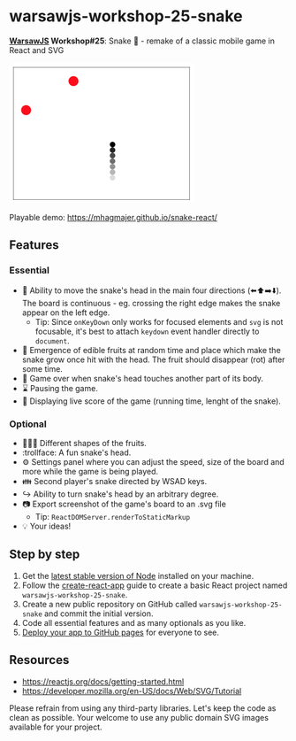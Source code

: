 # warsawjs-workshop-25-snake

**[WarsawJS](https://warsawjs.com/) Workshop#25**: Snake :snake: - remake of a classic mobile game in React and SVG

![Snake demo](WP46wsgaNr.gif)

Playable demo: https://mhagmajer.github.io/snake-react/

## Features

### Essential

* :twisted_rightwards_arrows: Ability to move the snake's  head in the main four directions (:arrow_left::arrow_up::arrow_right::arrow_down:). The board is continuous - eg. crossing the right edge makes the snake appear on the left edge.
  * Tip: Since `onKeyDown` only works for focused elements and `svg` is not focusable, it's best to attach `keydown` event handler directly to `document`.
* :apple: Emergence of edible fruits at random time and place which make the snake grow once hit with the head. The fruit should disappear (rot) after some time.
* :speak_no_evil: Game over when snake's head touches another part of its body.
* :hourglass: Pausing the game.
* :1234: Displaying live score of the game (running time, lenght of the snake).

### Optional

* :grapes::ice_cream::banana: Different shapes of the fruits.
* :trollface: A fun snake's head.
* :gear: Settings panel where you can adjust the speed, size of the board and more while the game is being played.
* :family: Second player's snake directed by WSAD keys.
* :arrow_right_hook: Ability to turn snake's head by an arbitrary degree.
* :camera: Export screenshot of the game's board to an .svg file
  * Tip: `ReactDOMServer.renderToStaticMarkup`
* :bulb: Your ideas!

## Step by step

1. Get the [latest stable version of Node](https://nodejs.org/en/) installed on your machine.
2. Follow the [create-react-app](https://github.com/facebook/create-react-app) guide to create a basic React project named `warsawjs-workshop-25-snake`.
3. Create a new public repository on GitHub called `warsawjs-workshop-25-snake` and commit the initial version.
4. Code all essential features and as many optionals as you like.
5. [Deploy your app to GitHub pages](https://github.com/facebook/create-react-app/blob/master/packages/react-scripts/template/README.md#github-pages) for everyone to see.

## Resources

- https://reactjs.org/docs/getting-started.html
- https://developer.mozilla.org/en-US/docs/Web/SVG/Tutorial

Please refrain from using any third-party libraries. Let's keep the code as clean as possible. Your welcome to use any public domain SVG images available for your project.
